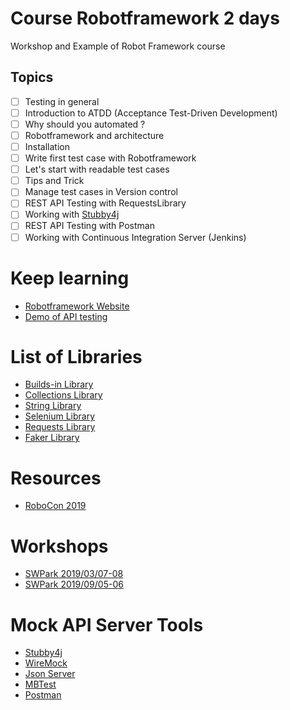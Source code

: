 # Course Robotframework 2 days
Workshop and Example of Robot Framework course

## Topics

* [ ] Testing in general
* [ ] Introduction to ATDD (Acceptance Test-Driven Development)
* [ ] Why should you automated ?
* [ ] Robotframework and architecture
* [ ] Installation
* [ ] Write first test case with Robotframework
* [ ] Let's start with readable test cases
* [ ] Tips and Trick
* [ ] Manage test cases in Version control
* [ ] REST API Testing with RequestsLibrary
* [ ] Working with [Stubby4j](https://github.com/azagniotov/stubby4j)
* [ ] REST API Testing with Postman
* [ ] Working with Continuous Integration Server (Jenkins)

# Keep learning
* [Robotframework Website](http://robotframework.org/)
* [Demo of API testing](https://github.com/up1/go-restful-api)

# List of Libraries
* [Builds-in Library](http://robotframework.org/robotframework/latest/libraries/BuiltIn.html)
* [Collections Library](http://robotframework.org/robotframework/latest/libraries/Collections.html)
* [String Library](http://robotframework.org/robotframework/latest/libraries/String.html)
* [Selenium Library](http://robotframework.org/SeleniumLibrary/SeleniumLibrary.html)
* [Requests Library](https://github.com/bulkan/robotframework-requests)
* [Faker Library](https://pypi.org/project/robotframework-faker/)

# Resources
* [RoboCon 2019](https://www.youtube.com/playlist?list=PLSK6YK5OGX1D-QpVap5C7NlfurQ1dsGbt)

# Workshops
* [SWPark 2019/03/07-08](https://github.com/up1/workshop-robotframework-20190308)
* [SWPark 2019/09/05-06](https://github.com/up1/workshop-robotframework-20190905)

# Mock API Server Tools
* [Stubby4j](https://github.com/azagniotov/stubby4j)
* [WireMock](http://wiremock.org/)
* [Json Server](https://github.com/typicode/json-server)
* [MBTest](http://www.mbtest.org/)
* [Postman](https://www.getpostman.com/)
